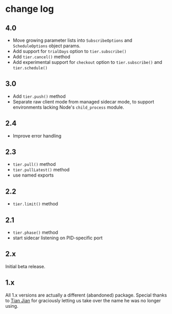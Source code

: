 # change log

## 4.0

- Move growing parameter lists into `SubscribeOptions` and
  `ScheduleOptions` object params.
- Add support for `trialDays` option to `tier.subscribe()`
- Add `tier.cancel()` method
- Add experimental support for `checkout` option to
  `tier.subscribe()` and `tier.schedule()`

## 3.0

- Add `tier.push()` method
- Separate raw client mode from managed sidecar mode, to support
  environments lacking Node's `child_process` module.

## 2.4

- Improve error handling

## 2.3

- `tier.pull()` method
- `tier.pullLatest()` method
- use named exports

## 2.2

- `tier.limit()` method

## 2.1

- `tier.phase()` method
- start sidecar listening on PID-specific port

## 2.x

Initial beta release.

## 1.x

All 1.x versions are actually a different (abandoned) package.
Special thanks to [Tian Jian](http://npm.im/~kiliwalk) for
graciously letting us take over the name he was no longer using.
